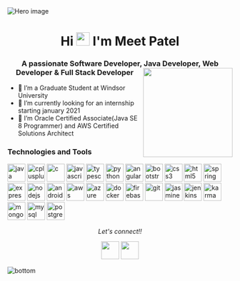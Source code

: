 <img src="https://i.imgur.com/YBX8miU.png" alt="Hero image">

<h1 align="center">Hi <img src="https://raw.githubusercontent.com/MartinHeinz/MartinHeinz/master/wave.gif" width="30px"> I'm Meet Patel</h1>
<!--<h2> Software Engineer,Java Developer, Web Developer & Full Stack Developer <img src="https://i.imgur.com/Vmv1Vem.gif" width="200px" align="right"></h2>-->
<h3 align="center">A passionate Software Developer, Java Developer, Web Developer & Full Stack Developer<img src="https://i.imgur.com/Vmv1Vem.gif" width="200px" align="right"></h3>

- 🔭 I’m a Graduate Student at Windsor University<br>
- 🌱 I’m currently looking for an internship starting january 2021<br>
- 👯 I’m Oracle Certified Associate(Java SE 8 Programmer) and AWS Certified Solutions Architect<br>

<!--<p align="left"> <img src="https://komarev.com/ghpvc/?username=Patidar1904" alt="Patidar1904" /> </p>-->
<h3>Technologies and Tools</h3>
<p align="left">
  <img src="https://devicons.github.io/devicon/devicon.git/icons/java/java-original-wordmark.svg" alt="java" width="40" height="40"/> 
  <img src="https://devicons.github.io/devicon/devicon.git/icons/cplusplus/cplusplus-original.svg" alt="cplusplus" width="40" height="40"/> 
  <img src="https://devicons.github.io/devicon/devicon.git/icons/c/c-original.svg" alt="c" width="40" height="40"/> 
  <img src="https://devicons.github.io/devicon/devicon.git/icons/javascript/javascript-original.svg" alt="javascript" width="40" height="40"/> 
  <img src="https://devicons.github.io/devicon/devicon.git/icons/typescript/typescript-original.svg" alt="typescript" width="40" height="40"/>
  <img src="https://devicons.github.io/devicon/devicon.git/icons/python/python-original.svg" alt="python" width="40" height="40"/> 
  <img src="https://devicons.github.io/devicon/devicon.git/icons/angularjs/angularjs-original.svg" alt="angularjs" width="40" height="40"/> 
  <img src="https://devicons.github.io/devicon/devicon.git/icons/bootstrap/bootstrap-plain.svg" alt="bootstrap" width="40" height="40"/> 
  <img src="https://devicons.github.io/devicon/devicon.git/icons/css3/css3-original-wordmark.svg" alt="css3" width="40" height="40"/> 
  <img src="https://devicons.github.io/devicon/devicon.git/icons/html5/html5-original-wordmark.svg" alt="html5" width="40" height="40"/>
  <img src="https://www.vectorlogo.zone/logos/springio/springio-icon.svg" alt="spring" width="40" height="40"/>
  <img src="https://devicons.github.io/devicon/devicon.git/icons/express/express-original-wordmark.svg" alt="express" width="40" height="40"/> 
  <img src="https://devicons.github.io/devicon/devicon.git/icons/nodejs/nodejs-original-wordmark.svg" alt="nodejs" width="40" height="40"/> 
  <img src="https://devicons.github.io/devicon/devicon.git/icons/android/android-original-wordmark.svg" alt="android" width="40" height="40"/> 
  <img src="https://devicons.github.io/devicon/devicon.git/icons/amazonwebservices/amazonwebservices-original-wordmark.svg" alt="aws" width="40" height="40"/> 
  <img src="https://www.vectorlogo.zone/logos/microsoft_azure/microsoft_azure-icon.svg" alt="azure" width="40" height="40"/> 
  <img src="https://devicons.github.io/devicon/devicon.git/icons/docker/docker-original-wordmark.svg" alt="docker" width="40" height="40"/>
  <img src="https://www.vectorlogo.zone/logos/firebase/firebase-icon.svg" alt="firebase" width="40" height="40"/> 
  <img src="https://www.vectorlogo.zone/logos/git-scm/git-scm-icon.svg" alt="git" width="40" height="40"/> 
  <img src="https://i.ibb.co/55txF2S/karma.png" alt="jasmine" width="40" height="40"/> 
  <img src="https://www.vectorlogo.zone/logos/jenkins/jenkins-icon.svg" alt="jenkins" width="40" height="40"/> 
  <img src="https://i.ibb.co/dbgh2DH/jasmine.png" alt="karma" width="40" height="40"/>
  <img src="https://devicons.github.io/devicon/devicon.git/icons/mongodb/mongodb-original-wordmark.svg" alt="mongodb" width="40" height="40"/> 
  <img src="https://devicons.github.io/devicon/devicon.git/icons/mysql/mysql-original-wordmark.svg" alt="mysql" width="40" height="40"/> 
  <img src="https://devicons.github.io/devicon/devicon.git/icons/postgresql/postgresql-original-wordmark.svg" alt="postgresql" width="40" height="40"/>
</p>
<!--<p>&nbsp;<img align="center" src="https://github-readme-stats-zeta-rouge.vercel.app/api?username=Patidar1904&show_icons=true" alt="Patidar1904" /></p>-->
<!--[![Top Langs](https://github-readme-stats.vercel.app/api/top-langs/?username=Patidar1904)](https://github.com/anuraghazra/github-readme-stats)-->
<p align="center">
  <i>Let's connect!!</i>
  <p align="center">    
    <a href="https://www.linkedin.com/in/meetpatel1904/" alt="Linkedin"><img src="https://i.imgur.com/xFuGGvw.png" width="40" height="40"/></a>
    <a href="mailto:patel9f@uwindsor.ca" alt="Contact me"><img src="https://i.imgur.com/US98zbr.png" width="40" height="40"/></a>
  </p>
</p>
<img src="https://i.imgur.com/V9FrWCE.png" alt="bottom">
  
  

